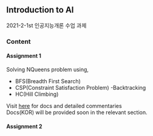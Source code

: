 ## Introduction to AI
2021-2-1st 인공지능개론 수업 과제
### Content

#### Assignment 1
Solving NQueens problem using, 
- BFS(Breadth First Search)
- CSP(Constraint Satisfaction Problem) -Backtracking
- HC(Hill Climbing)

Visit [here](https://ameliacode.github.io) for docs and detailed commentaries  
Docs(KOR) will be provided soon in the relevant section.

#### Assignment 2

